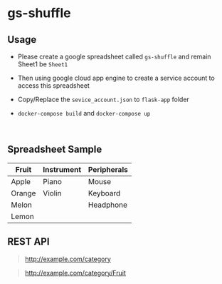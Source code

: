 # gs-shuffle

## Usage
- Please create a google spreadsheet called `gs-shuffle` and remain Sheet1 be `Sheet1`

- Then using google cloud app engine to create a service account to access this spreadsheet

- Copy/Replace the `sevice_account.json` to `flask-app` folder

- `docker-compose build` and `docker-compose up`

<br>

## Spreadsheet Sample
|  Fruit   | Instrument  | Peripherals |
|  ----  | ----  | ---- |
| Apple  | Piano | Mouse |
| Orange  | Violin | Keyboard |
| Melon  |  | Headphone
| Lemon  |  |

## REST API
>http://example.com/category

>http://example.com/category/Fruit
